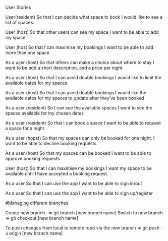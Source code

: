 User Stories

User(resident)
So that I can decide what space to book
I would like to see a list of spaces.

User (host)
So that other users can see my space
I want to be able to add my space

User (host
So that I can maximise my bookings
I want to be able to add more than one space

As a user (host)
So that others can make a choice about where to stay
I want to be add a short description, and a price per night.

As a user (host)
So that I can avoid double bookings
I would like to limit the available dates for my spaces

As a user (host)
So that I can avoid double bookings
I would like the available dates for my spaces to update after they’ve been booked

As a user (resident)
So I can see the available spaces
I want to see the spaces available for my chosen dates

As a user (resident)
So that I can book a space
I want to be able to request a space for a night

As a user (hopst)
So that my spaces can only be booked for one night.
I want to be able to decline booking requests

As a user (host)
So that my spaces can be booked
I want to be able to approve booking requests

User (host)
So that I can maximise my bookings
I want my space to be available until I have accepted a booking request.

As a user
So that I can use the app
I want to be able to sign in/out

As a user
So that I can use the app
I want to be able to sign up/register


#Managing different branches

Create new branch -=> git branch [new branch name]
Switch to new branch =>  git checkout [new branch name]

To push changes from local to remote repo via the new branch => git push -u origin [new branch name]